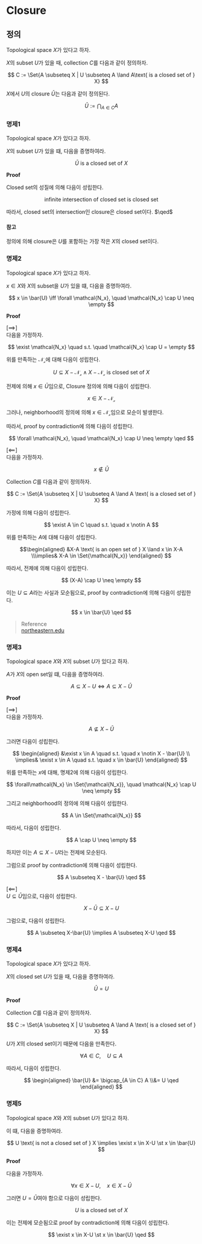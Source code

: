 # Closure
## 정의
Topological space $X$가 있다고 하자.

$X$의 subset $U$가 있을 때, collection $C$를 다음과 같이 정의하자.

$$ C := \Set{A \subseteq X | U \subseteq A \land A\text{ is a closed set of } X} $$

$X$에서 $U$의 closure $\bar{U}$는 다음과 같이 정의된다.

$$ \bar{U} := \bigcap_{A \in C}A $$

### 명제1
Topological space $X$가 있다고 하자.

$X$의 subset $U$가 있을 떄, 다음을 증명하여라.

$$ \bar{U} \text{ is a closed set of } X $$

**Proof**

Closed set의 성질에 의해 다음이 성립한다.

$$ \text{infinite intersection of closed set is closed set} $$

따라서, closed set의 intersection인 closure은 closed set이다. $\qed$

#### 참고
정의에 의해 closure은 $U$를 포함하는 가장 작은 $X$의 closed set이다.

### 명제2
Topological space $X$가 있다고 하자.

$x \in X$와 $X$의 subset을 $U$가 있을 떄, 다음을 증명하여라.

$$ x \in \bar{U} \iff \forall \mathcal{N_x}, \quad \mathcal{N_x} \cap U \neq \empty $$

**Proof**

[$\implies$]  
 다음을 가정하자.

$$ \exist \mathcal{N_x} \quad s.t. \quad \mathcal{N_x} \cap U = \empty $$

위를 만족하는 $\mathcal{N_x}$에 대해 다음이 성립한다.

$$ U \subseteq X-\mathcal{N_x} \land X - \mathcal{N_x} \text{ is closed set of }X $$

전제에 의해 $x \in \bar{U}$임으로, Closure 정의에 의해 다음이 성립한다.

$$ x \in X - \mathcal{N_x} $$

그러나, neighborhood의 정의에 의해 $x \in \mathcal{N_x}$임으로 모순이 발생한다.

따라서, proof by contradiction에 의해 다음이 성립한다.

$$ \forall \mathcal{N_x}, \quad \mathcal{N_x} \cap U \neq \empty \qed $$

[$\impliedby$]  
다음을 가정하자.

$$ x \notin \bar{U} $$

Collection $C$를 다음과 같이 정의하자.

$$ C := \Set{A \subseteq X | U \subseteq A \land A \text{ is a closed set of } X} $$

가정에 의해 다음이 성립한다.

$$ \exist A \in C \quad s.t. \quad x \notin A  $$

위를 만족하는 $A$에 대해 다음이 성립한다.

$$\begin{aligned} &X-A \text{ is an open set of } X \land x \in X-A \\\implies& X-A \in \Set{\mathcal{N_x}} \end{aligned} $$

따라서, 전제에 의해 다음이 성립한다.

$$ (X-A) \cap U \neq \empty $$

이는 $U \subseteq A$라는 사실과 모순됨으로, proof by contradiction에 의해 다음이 성립한다.

$$ x \in \bar{U} \qed $$

> Reference  
> [northeastern.edu](https://web.northeastern.edu/suciu/MATH4565/MATH4565-fa21-handout2.pdf)

### 명제3
Topological space $X$와 $X$의 subset $U$가 있다고 하자.

$A$가 $X$의 open set일 떄, 다음을 증명하여라.

$$ A \subseteq X - U \iff A  \subseteq X - \bar{U} $$

**Proof**

[$\implies$]  
다음을 가정하자.

$$ A \nsubseteq X - \bar{U} $$

그러면 다음이 성립한다.

$$ \begin{aligned} &\exist x \in A \quad s.t. \quad x \notin X - \bar{U} \\ \implies& \exist x \in A \quad s.t. \quad x \in \bar{U} \end{aligned} $$

위를 만족하는 $x$에 대해, 명제2에 의해 다음이 성립한다.

$$ \forall\mathcal{N_x} \in \Set{\mathcal{N_x}}, \quad \mathcal{N_x} \cap U \neq \empty $$

그리고 neighborhood의 정의에 의해 다음이 성립한다.

$$ A \in \Set{\mathcal{N_x}} $$

따라서, 다음이 성립한다.

$$ A \cap U \neq \empty $$

하지만 이는 $A \subseteq X-U$라는 전제에 모순된다.

그럼으로 proof by contradiction에 의해 다음이 성립한다.

$$ A \subseteq X - \bar{U} \qed $$

[$\impliedby$]  
$U \subseteq \bar{U}$임으로, 다음이 성립한다.

$$ X - \bar{U} \subseteq X - U $$

그럼으로, 다음이 성립한다.

$$ A \subseteq X-\bar{U} \implies A \subseteq X-U \qed $$

### 명제4
Topological space $X$가 있다고 하자.

$X$의 closed set $U$가 있을 때, 다음을 증명하여라.

$$ \bar{U} = U $$

**Proof**

Collection $C$를 다음과 같이 정의하자.

$$ C := \Set{A \subseteq X | U \subseteq A \land A \text{ is a closed set of } X} $$

$U$가 $X$의 closed set이기 때문에 다음을 만족한다.

$$ \forall A \in C, \quad U \subseteq A$$

따라서, 다음이 성립한다.

$$ \begin{aligned} \bar{U} &= \bigcap_{A \in C} A \\&= U \qed \end{aligned} $$

### 명제5
Topological space $X$와 $X$의 subset $U$가 있다고 하자.

이 떄, 다음을 증명하여라.

$$ U \text{ is not a closed set of } X \implies \exist x \in X-U \st x \in \bar{U} $$

**Proof**

다음을 가정하자.

$$ \forall x \in X-U, \quad x \in X - \bar{U} $$

그러면 $U = \bar{U}$여야 함으로 다음이 성립한다.

$$ U \text{ is a closed set of } X $$

이는 전제에 모순됨으로 proof by contradiction에 의해 다음이 성립한다.

$$ \exist x \in X-U \st x \in \bar{U} \qed $$